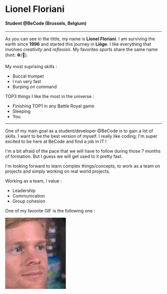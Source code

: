 # Lionel Floriani

#### Student @BeCode (Brussels, Belgium)

---

As you can see in the tittle, my name is **Lionel Floriani**. I am surviving the earth since **1996** and started this journey in **Liège**. I like everything that involves _creativity_ and _reflexion_. My favorites sports share the same name (hint: ⚽️/🏈).

My most suprising skills :

-   Buccal trumpet
-   I run very fast
-   Burping on command

TOP3 things I like the most in the universe :

-   Finishing TOP1 in any Battle Royal game
-   Sleeping
-   You

---

One of my main goal as a student/developer @BeCode is to gain a lot of skills. I want to be the best version of myself. I really like coding; I'm super excited to be here at BeCode and find a job in IT !

I'm a bit afraid of the pace that we will have to follow during those 7 months of formation. But I guess we will get used to it pretty fast.

I'm looking forward to learn complex things/concepts, to work as a team on projects and simply working on real world projects.

Working as a team, I value :

-   Leadership
-   Communication
-   Group cohesion

One of my favorite GIF is the following one :

![](/im-sorry-what.gif)
